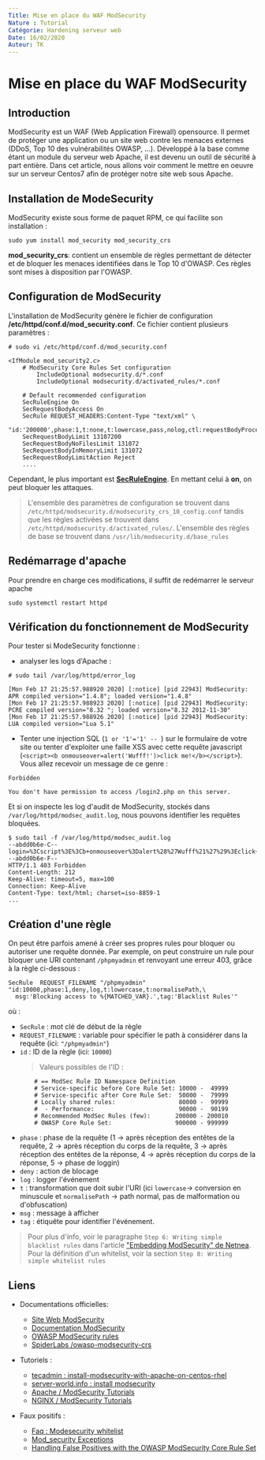 ```yaml
---
Title: Mise en place du WAF ModSecurity
Nature : Tutorial
Catégorie: Hardening serveur web
Date: 16/02/2020
Auteur: TK
---
```


# Mise en place du WAF ModSecurity


## Introduction
ModSecurity est un WAF (Web Application Firewall) opensource. Il permet de protéger une application ou un site web contre les menaces externes (DDoS, Top 10 des vulnérabilités OWASP, ...). Développé à la base comme étant un module du serveur web Apache, il est devenu un outil de sécurité à part entière. Dans cet article, nous allons voir comment le mettre en oeuvre sur un serveur Centos7 afin de protéger notre site web sous Apache.

## Installation de ModeSecurity
ModSecurity existe sous forme de paquet RPM, ce qui facilite son installation :
```
sudo yum install mod_security mod_security_crs
```
**mod_security_crs**: contient un ensemble de règles permettant de détecter et de bloquer les menaces identifiées dans le Top 10 d'OWASP. Ces règles sont mises à disposition par l'OWASP.

## Configuration de ModSecurity
L'installation de ModSecurity génère le fichier de configuration  **/etc/httpd/conf.d/mod_security.conf**. Ce fichier contient plusieurs paramètres :
```
# sudo vi /etc/httpd/conf.d/mod_security.conf

<IfModule mod_security2.c>
    # ModSecurity Core Rules Set configuration
        IncludeOptional modsecurity.d/*.conf
        IncludeOptional modsecurity.d/activated_rules/*.conf

    # Default recommended configuration
    SecRuleEngine On
    SecRequestBodyAccess On
    SecRule REQUEST_HEADERS:Content-Type "text/xml" \
         "id:'200000',phase:1,t:none,t:lowercase,pass,nolog,ctl:requestBodyProcessor=XML"
    SecRequestBodyLimit 13107200
    SecRequestBodyNoFilesLimit 131072
    SecRequestBodyInMemoryLimit 131072
    SecRequestBodyLimitAction Reject
    ....
```

Cependant, le plus important est [**SecRuleEngine**](https://github.com/SpiderLabs/ModSecurity/wiki/Reference-Manual-(v2.x)). En mettant celui à **on**, on peut bloquer les attaques.
> L'ensemble des paramètres de configuration se trouvent dans `/etc/httpd/modsecurity.d/modsecurity_crs_10_config.conf`
> tandis que les règles activées se trouvent dans `/etc/httpd/modsecurity.d/activated_rules/`.
> L'ensemble des règles de base se trouvent dans `/usr/lib/modsecurity.d/base_rules`

## Redémarrage d'apache
Pour prendre en charge ces modifications, il suffit de redémarrer le serveur apache
```
sudo systemctl restart httpd
```

## Vérification du fonctionnement de ModSecurity
Pour tester si ModeSecurity fonctionne :
- analyser les logs d'Apache :
```
# sudo tail /var/log/httpd/error_log

[Mon Feb 17 21:25:57.988920 2020] [:notice] [pid 22943] ModSecurity: APR compiled version="1.4.8"; loaded version="1.4.8"
[Mon Feb 17 21:25:57.988923 2020] [:notice] [pid 22943] ModSecurity: PCRE compiled version="8.32 "; loaded version="8.32 2012-11-30"
[Mon Feb 17 21:25:57.988926 2020] [:notice] [pid 22943] ModSecurity: LUA compiled version="Lua 5.1"
```
- Tenter une injection SQL (`1 or '1'='1' -- `) sur le formulaire de votre site ou tenter d'exploiter une faille XSS avec cette requête javascript (`<script><b onmouseover=alert('Wufff!')>click me!</b></script>`). Vous allez recevoir un message de ce genre :
```
Forbidden

You don't have permission to access /login2.php on this server.
```

Et si on inspecte les log d'audit de ModSecurity, stockés dans `/var/log/httpd/modsec_audit.log`, nous pouvons identifier les requêtes bloquées.
```
$ sudo tail -f /var/log/httpd/modsec_audit.log
--abdd0b6e-C--
login=%3Cscript%3E%3Cb+onmouseover%3Dalert%28%27Wufff%21%27%29%3Eclick+me%21%3C%2Fb%3E%3C%2Fscript%3E&mdp=bonjour&connexion=
--abdd0b6e-F--
HTTP/1.1 403 Forbidden
Content-Length: 212
Keep-Alive: timeout=5, max=100
Connection: Keep-Alive
Content-Type: text/html; charset=iso-8859-1
...
```

## Création d'une règle
On peut être parfois amené à créer ses propres rules pour bloquer ou autoriser une requête donnée. Par exemple, on peut construire un rule pour bloquer une URI contenant `/phpmyadmin` et renvoyant une erreur 403, grâce à la règle ci-dessous :
```
SecRule  REQUEST_FILENAME "/phpmyadmin" "id:10000,phase:1,deny,log,t:lowercase,t:normalisePath,\
  msg:'Blocking access to %{MATCHED_VAR}.',tag:'Blacklist Rules'"
```
où :
- `SecRule` : mot clé de début de la règle
- `REQUEST_FILENAME` : variable pour spécifier le path à considérer dans la requête (ici: `"/phpmyadmin"`)
- `id` : ID de la règle (ici: `10000`)
    > Valeurs possibles de l'ID :
    ```
        # == ModSec Rule ID Namespace Definition
        # Service-specific before Core Rule Set: 10000 -  49999
        # Service-specific after Core Rule Set:  50000 -  79999
        # Locally shared rules:                  80000 -  99999
        #  - Performance:                        90000 -  90199
        # Recommended ModSec Rules (few):       200000 - 200010
        # OWASP Core Rule Set:                  900000 - 999999
    ```
- `phase` : phase de la requête (1 -> après réception des entêtes de la requête, 2 -> après réception du corps de la requête, 3 -> après réception des entêtes de la réponse, 4 -> après réception du corps de la réponse, 5 -> phase de loggin)
- `deny` : action de blocage
- `log` : logger l'événement
- `t` : transformation que doit subir l'URI (ici `lowercase`-> conversion en minuscule et `normalisePath` -> path normal, pas de malformation ou d'obfuscation)
- `msg` : message à afficher
- `tag` : étiquête pour identifier l'événement.

> Pour plus d'info, voir le paragraphe `Step 6: Writing simple blacklist rules` dans l'article ["Embedding ModSecurity" de Netnea](https://www.netnea.com/cms/apache-tutorial-6_embedding-modsecurity/). Pour la définition d'un whitelist, voir la section `Step 8: Writing simple whitelist rules`

## Liens
- Documentations officielles:
  - [Site Web ModSecurity](https://modsecurity.org/)
  - [Documentation ModSecurity](https://github.com/SpiderLabs/ModSecurity/wiki)
  - [OWASP ModSecurity rules](https://owasp.org/www-project-modsecurity-core-rule-set/)
  - [SpiderLabs /owasp-modsecurity-crs](https://github.com/SpiderLabs/owasp-modsecurity-crs/tree/v3.1/dev/rules)

- Tutoriels :
  - [tecadmin : install-modsecurity-with-apache-on-centos-rhel](https://tecadmin.net/install-modsecurity-with-apache-on-centos-rhel/)
  - [server-world.info : install modsecurity](https://www.server-world.info/en/note?os=CentOS_7&p=httpd2&f=8)
  - [Apache / ModSecurity Tutorials](https://www.netnea.com/cms/apache-tutorials/)
  - [NGINX / ModSecurity Tutorials](https://www.netnea.com/cms/nginx-modsecurity-tutorials/)
- Faux positifs :
  - [Faq : Modesecurity whitelist](https://github.com/SpiderLabs/ModSecurity/wiki/ModSecurity-Frequently-Asked-Questions-%28FAQ%29#How_do_I_whitelist_an_IP_address_so_it_can_pass_through_ModSecurity)
  - [Mod_security Exceptions](https://www.modsecurity.org/CRS/Documentation/exceptions.html)
  - [Handling False Positives with the OWASP ModSecurity Core Rule Set](https://www.netnea.com/cms/apache-tutorial-8_handling-false-positives-modsecurity-core-rule-set/)

